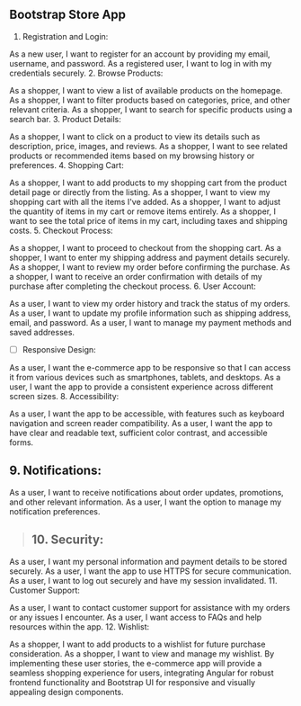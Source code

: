 ## Bootstrap Store App

1. Registration and Login:

As a new user, I want to register for an account by providing my email, username, and password.
As a registered user, I want to log in with my credentials securely. 2. Browse Products:

As a shopper, I want to view a list of available products on the homepage.
As a shopper, I want to filter products based on categories, price, and other relevant criteria.
As a shopper, I want to search for specific products using a search bar. 3. Product Details:

As a shopper, I want to click on a product to view its details such as description, price, images, and reviews.
As a shopper, I want to see related products or recommended items based on my browsing history or preferences. 4. Shopping Cart:

As a shopper, I want to add products to my shopping cart from the product detail page or directly from the listing.
As a shopper, I want to view my shopping cart with all the items I've added.
As a shopper, I want to adjust the quantity of items in my cart or remove items entirely.
As a shopper, I want to see the total price of items in my cart, including taxes and shipping costs. 5. Checkout Process:

As a shopper, I want to proceed to checkout from the shopping cart.
As a shopper, I want to enter my shipping address and payment details securely.
As a shopper, I want to review my order before confirming the purchase.
As a shopper, I want to receive an order confirmation with details of my purchase after completing the checkout process. 6. User Account:

As a user, I want to view my order history and track the status of my orders.
As a user, I want to update my profile information such as shipping address, email, and password.
As a user, I want to manage my payment methods and saved addresses.

-[ ] Responsive Design:

As a user, I want the e-commerce app to be responsive so that I can access it from various devices such as smartphones, tablets, and desktops.
As a user, I want the app to provide a consistent experience across different screen sizes. 8. Accessibility:

As a user, I want the app to be accessible, with features such as keyboard navigation and screen reader compatibility.
As a user, I want the app to have clear and readable text, sufficient color contrast, and accessible forms.

## 9. Notifications:

As a user, I want to receive notifications about order updates, promotions, and other relevant information.
As a user, I want the option to manage my notification preferences.

> ## 10. Security:

As a user, I want my personal information and payment details to be stored securely.
As a user, I want the app to use HTTPS for secure communication.
As a user, I want to log out securely and have my session invalidated. 11. Customer Support:

As a user, I want to contact customer support for assistance with my orders or any issues I encounter.
As a user, I want access to FAQs and help resources within the app. 12. Wishlist:

As a shopper, I want to add products to a wishlist for future purchase consideration.
As a shopper, I want to view and manage my wishlist.
By implementing these user stories, the e-commerce app will provide a seamless shopping experience for users, integrating Angular for robust frontend functionality and Bootstrap UI for responsive and visually appealing design components.
